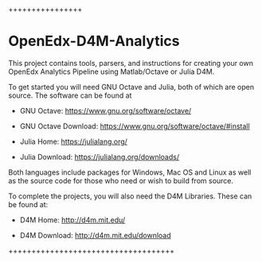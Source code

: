 ++++++++++++++++
# OpenEdx-D4M-Analytics

This project contains tools, parsers, and instructions for creating your own OpenEdx Analytics Pipeline using Matlab/Octave or Julia D4M.

To get started you will need GNU Octave and Julia, both of which are open source.  The software can be found at

   * GNU Octave:  https://www.gnu.org/software/octave/
   * GNU Octave Download: https://www.gnu.org/software/octave/#install

   * Julia Home:  https://julialang.org/
   * Julia Download: https://julialang.org/downloads/

Both languages include packages for Windows, Mac OS and Linux as well as the source code for those who need or wish to build from source.

To complete the projects, you will also need the D4M Libraries.  These can be found at:

   * D4M Home: http://d4m.mit.edu/

   * D4M Download: http://d4m.mit.edu/download

++++++++++++++++++++++++++++++++++++ 